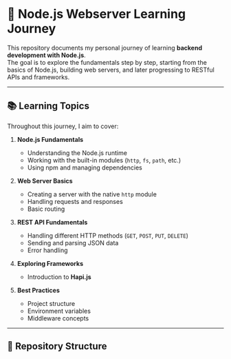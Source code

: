 # 🚀 Node.js Webserver Learning Journey

This repository documents my personal journey of learning **backend development with Node.js**.  
The goal is to explore the fundamentals step by step, starting from the basics of Node.js, building web servers, and later progressing to RESTful APIs and frameworks.

---

## 📚 Learning Topics

Throughout this journey, I aim to cover:

1. **Node.js Fundamentals**
   - Understanding the Node.js runtime
   - Working with the built-in modules (`http`, `fs`, `path`, etc.)
   - Using npm and managing dependencies

2. **Web Server Basics**
   - Creating a server with the native `http` module
   - Handling requests and responses
   - Basic routing

3. **REST API Fundamentals**
   - Handling different HTTP methods (`GET`, `POST`, `PUT`, `DELETE`)
   - Sending and parsing JSON data
   - Error handling

4. **Exploring Frameworks**
   - Introduction to **Hapi.js**

5. **Best Practices**
   - Project structure
   - Environment variables
   - Middleware concepts

---

## 📂 Repository Structure

